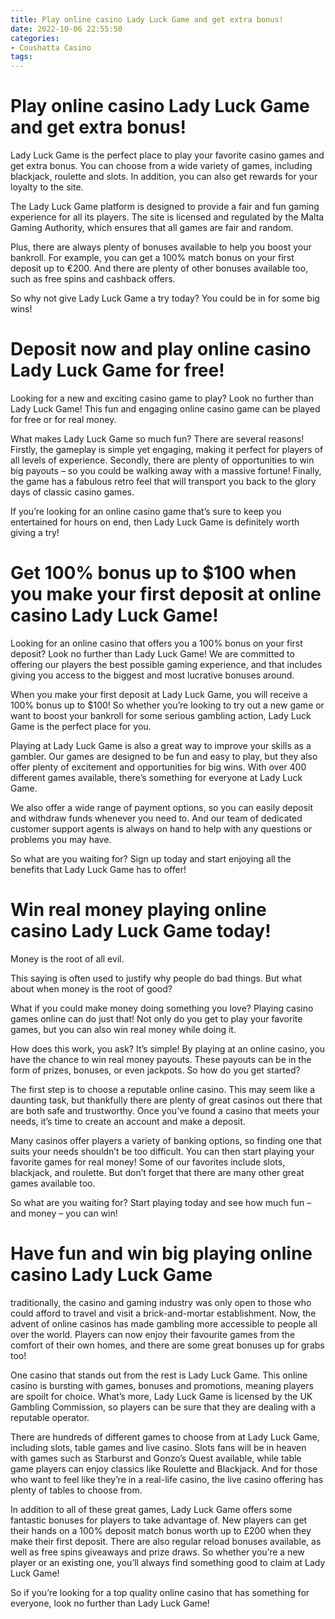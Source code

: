 ```yaml
---
title: Play online casino Lady Luck Game and get extra bonus!
date: 2022-10-06 22:55:50
categories:
- Coushatta Casino
tags:
---
```



#  Play online casino Lady Luck Game and get extra bonus!

Lady Luck Game is the perfect place to play your favorite casino games and get extra bonus. You can choose from a wide variety of games, including blackjack, roulette and slots. In addition, you can also get rewards for your loyalty to the site.

The Lady Luck Game platform is designed to provide a fair and fun gaming experience for all its players. The site is licensed and regulated by the Malta Gaming Authority, which ensures that all games are fair and random.

Plus, there are always plenty of bonuses available to help you boost your bankroll. For example, you can get a 100% match bonus on your first deposit up to €200. And there are plenty of other bonuses available too, such as free spins and cashback offers.

So why not give Lady Luck Game a try today? You could be in for some big wins!

#  Deposit now and play online casino Lady Luck Game for free!

Looking for a new and exciting casino game to play? Look no further than Lady Luck Game! This fun and engaging online casino game can be played for free or for real money.

What makes Lady Luck Game so much fun? There are several reasons! Firstly, the gameplay is simple yet engaging, making it perfect for players of all levels of experience. Secondly, there are plenty of opportunities to win big payouts – so you could be walking away with a massive fortune! Finally, the game has a fabulous retro feel that will transport you back to the glory days of classic casino games.

If you’re looking for an online casino game that’s sure to keep you entertained for hours on end, then Lady Luck Game is definitely worth giving a try!

#  Get 100% bonus up to $100 when you make your first deposit at online casino Lady Luck Game!

Looking for an online casino that offers you a 100% bonus on your first deposit? Look no further than Lady Luck Game! We are committed to offering our players the best possible gaming experience, and that includes giving you access to the biggest and most lucrative bonuses around.

When you make your first deposit at Lady Luck Game, you will receive a 100% bonus up to $100! So whether you’re looking to try out a new game or want to boost your bankroll for some serious gambling action, Lady Luck Game is the perfect place for you.

Playing at Lady Luck Game is also a great way to improve your skills as a gambler. Our games are designed to be fun and easy to play, but they also offer plenty of excitement and opportunities for big wins. With over 400 different games available, there’s something for everyone at Lady Luck Game.

We also offer a wide range of payment options, so you can easily deposit and withdraw funds whenever you need to. And our team of dedicated customer support agents is always on hand to help with any questions or problems you may have.

So what are you waiting for? Sign up today and start enjoying all the benefits that Lady Luck Game has to offer!

#  Win real money playing online casino Lady Luck Game today!

Money is the root of all evil.

This saying is often used to justify why people do bad things. But what about when money is the root of good?

What if you could make money doing something you love? Playing casino games online can do just that! Not only do you get to play your favorite games, but you can also win real money while doing it.

How does this work, you ask? It’s simple! By playing at an online casino, you have the chance to win real money payouts. These payouts can be in the form of prizes, bonuses, or even jackpots. So how do you get started?

The first step is to choose a reputable online casino. This may seem like a daunting task, but thankfully there are plenty of great casinos out there that are both safe and trustworthy. Once you’ve found a casino that meets your needs, it’s time to create an account and make a deposit.

Many casinos offer players a variety of banking options, so finding one that suits your needs shouldn’t be too difficult. You can then start playing your favorite games for real money! Some of our favorites include slots, blackjack, and roulette. But don’t forget that there are many other great games available too.

So what are you waiting for? Start playing today and see how much fun – and money – you can win!

#  Have fun and win big playing online casino Lady Luck Game

 traditionally, the casino and gaming industry was only open to those who could afford to travel and visit a brick-and-mortar establishment. Now, the advent of online casinos has made gambling more accessible to people all over the world. Players can now enjoy their favourite games from the comfort of their own homes, and there are some great bonuses up for grabs too!

One casino that stands out from the rest is Lady Luck Game. This online casino is bursting with games, bonuses and promotions, meaning players are spoilt for choice. What’s more, Lady Luck Game is licensed by the UK Gambling Commission, so players can be sure that they are dealing with a reputable operator.

There are hundreds of different games to choose from at Lady Luck Game, including slots, table games and live casino. Slots fans will be in heaven with games such as Starburst and Gonzo’s Quest available, while table game players can enjoy classics like Roulette and Blackjack. And for those who want to feel like they’re in a real-life casino, the live casino offering has plenty of tables to choose from.

In addition to all of these great games, Lady Luck Game offers some fantastic bonuses for players to take advantage of. New players can get their hands on a 100% deposit match bonus worth up to £200 when they make their first deposit. There are also regular reload bonuses available, as well as free spins giveaways and prize draws. So whether you’re a new player or an existing one, you’ll always find something good to claim at Lady Luck Game!

So if you’re looking for a top quality online casino that has something for everyone, look no further than Lady Luck Game!